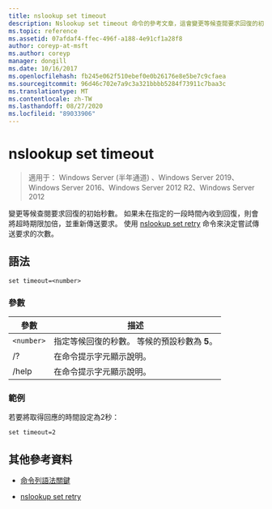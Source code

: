 ```yaml
---
title: nslookup set timeout
description: Nslookup set timeout 命令的參考文章，這會變更等候查閱要求回復的初始秒數。
ms.topic: reference
ms.assetid: 07afdaf4-ffec-496f-a188-4e91cf1a28f8
author: coreyp-at-msft
ms.author: coreyp
manager: dongill
ms.date: 10/16/2017
ms.openlocfilehash: fb245e062f510ebef0e0b26176e8e5be7c9cfaea
ms.sourcegitcommit: 96d46c702e7a9c3a321bbbb5284f73911c7baa3c
ms.translationtype: MT
ms.contentlocale: zh-TW
ms.lasthandoff: 08/27/2020
ms.locfileid: "89033906"
---
```

# <a name="nslookup-set-timeout"></a>nslookup set timeout

> 適用于： Windows Server (半年通道) 、Windows Server 2019、Windows Server 2016、Windows Server 2012 R2、Windows Server 2012

變更等候查閱要求回復的初始秒數。 如果未在指定的一段時間內收到回復，則會將超時期限加倍，並重新傳送要求。 使用 [nslookup set retry](nslookup-set-retry.md) 命令來決定嘗試傳送要求的次數。

## <a name="syntax"></a>語法

```
set timeout=<number>
```

### <a name="parameters"></a>參數

| 參數 | 描述 |
| ---------- | ---------- |
| `<number>` | 指定等候回復的秒數。 等候的預設秒數為 **5**。 |
| /? | 在命令提示字元顯示說明。 |
| /help | 在命令提示字元顯示說明。 |

### <a name="examples"></a>範例

若要將取得回應的時間設定為2秒：

```
set timeout=2
```

## <a name="additional-references"></a>其他參考資料

- [命令列語法關鍵](command-line-syntax-key.md)

- [nslookup set retry](nslookup-set-retry.md)
